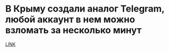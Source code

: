 # В Крыму создали аналог Telegram, любой аккаунт в нем можно взломать за несколько минут



[LINK](https://varlamov.ru/2880097.html)